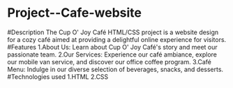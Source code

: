 # Project--Cafe-website
#Description
The Cup O' Joy Café HTML/CSS project is a website design for a cozy café aimed at providing a delightful online experience for visitors.
#Features
1.About Us:
Learn about Cup O' Joy Café's story and meet our passionate team.
2.Our Services:
Experience our café ambiance, explore our mobile van service, and discover our office coffee program.
3.Café Menu:
Indulge in our diverse selection of beverages, snacks, and desserts.
#Technologies used
1.HTML 
2.CSS
